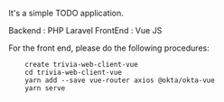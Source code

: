 It's a simple TODO application.

Backend : PHP Laravel
FrontEnd : Vue JS

For the front end, please do the following procedures:

``` npm install -g @vue/clivue 
    create trivia-web-client-vue
    cd trivia-web-client-vue
    yarn add --save vue-router axios @okta/okta-vue
    yarn serve
```
    
    
    
